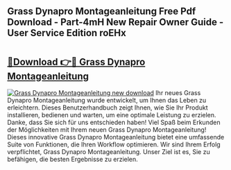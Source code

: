 ## Grass Dynapro Montageanleitung Free Pdf Download - Part-4mH New Repair Owner Guide - User Service Edition roEHx

# <h2><a href="http://df7fx2e.blite.top/?on=Grass+Dynapro+Montageanleitung">🔗Download 👉🔴 Grass Dynapro Montageanleitung</a></h2>

[![Grass Dynapro Montageanleitung new download](https://i.imgur.com/lujVjoI.png)](http://df7fx2e.blite.top/?on=Grass+Dynapro+Montageanleitung)
Ihr neues Grass Dynapro Montageanleitung wurde entwickelt, um Ihnen das Leben zu erleichtern. Dieses Benutzerhandbuch zeigt Ihnen, wie Sie Ihr Produkt installieren, bedienen und warten, um eine optimale Leistung zu erzielen. Danke, dass Sie sich für uns entschieden haben! Viel Spaß beim Erkunden der Möglichkeiten mit Ihrem neuen Grass Dynapro Montageanleitung! Dieses innovative Grass Dynapro Montageanleitung bietet eine umfassende Suite von Funktionen, die Ihren Workflow optimieren. Wir sind Ihrem Erfolg verpflichtet, Grass Dynapro Montageanleitung. Unser Ziel ist es, Sie zu befähigen, die besten Ergebnisse zu erzielen.
